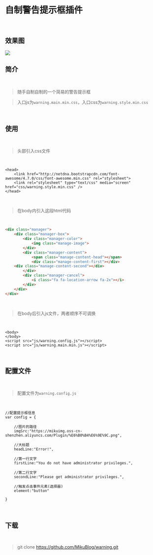 # 自制警告提示框插件

<br/>

## 效果图

<img src="https://mikuimg.oss-cn-shenzhen.aliyuncs.com/githubPicture/%E6%95%88%E6%9E%9C%E5%9B%BE2.png"> 

<br/>

## 简介

<br/>

>随手自制自制的一个简易的警告提示框

>入口js为```warning.main.min.css```，入口css为```warning.style.min.css```

<br/>

## 使用

<br/>

>头部引入css文件

<br/>

```
<head>
	<link href="http://netdna.bootstrapcdn.com/font-awesome/4.7.0/css/font-awesome.min.css" rel="stylesheet">
    <link rel="stylesheet" type="text/css" media="screen" href="css/warning.style.min.css" />
</head>
```

<br/>

>在body内引入这段html代码

<br/>

```html
<div class="manager">
    <div class="manager-box">
        <div class="manager-color">
            <img class="manage-image">
        </div>
        <div class="manager-content">
            <span class="manage-content-head"></span>
            <div class="manage-content-first"></div>
	<div class="manage-content-second"></div>
        </div>
        <div class="manager-cancel">
            <i class="fa fa-location-arrow fa-2x"></i>
        </div>
    </div>
</div>
```

<br/>

>在body后引入js文件，两者顺序不可调换

<br/>

```
<body>
</body>
<script src="js/warning.config.js"></script>
<script src="js/warning.main.min.js"></script>
```

<br/>

## 配置文件

<br/>

>配置文件为```warning.config.js```

<br/>

```
//配置提示框信息
var config = {

    //图片的路径
    imgSrc:"https://mikuimg.oss-cn-shenzhen.aliyuncs.com/Plugin/%E6%B0%B4%E6%9E%9C.png",

    //大标题
    headLine:"Error!",

    //第一行文字
    firstLine:"You do not have administrator privileges.",

    //第二行文字
    secondLine:"Please get administrator privileges.",

    //触发点击事件元素(选择器)
    element:"button"

}
```

<br/>

## 下载

<br/>

>git clone https://github.com/MikuBlog/warning.git



